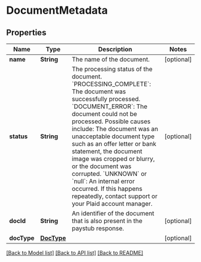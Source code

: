 # DocumentMetadata

## Properties
Name | Type | Description | Notes
------------ | ------------- | ------------- | -------------
**name** | **String** | The name of the document. | [optional] 
**status** | **String** | The processing status of the document.  &#x60;PROCESSING_COMPLETE&#x60;: The document was successfully processed.  &#x60;DOCUMENT_ERROR&#x60;: The document could not be processed. Possible causes include: The document was an unacceptable document type such as an offer letter or bank statement, the document image was cropped or blurry, or the document was corrupted.  &#x60;UNKNOWN&#x60; or &#x60;null&#x60;: An internal error occurred. If this happens repeatedly, contact support or your Plaid account manager. | [optional] 
**docId** | **String** | An identifier of the document that is also present in the paystub response. | [optional] 
**docType** | [**DocType**](DocType.md) |  | [optional] 

[[Back to Model list]](../README.md#documentation-for-models) [[Back to API list]](../README.md#documentation-for-api-endpoints) [[Back to README]](../README.md)


